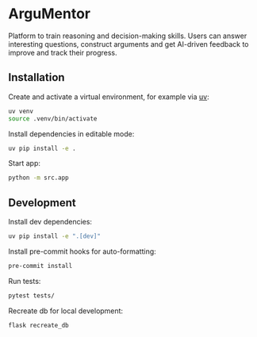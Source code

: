 # ArguMentor

<!-- <p align="center">
    <img width="400" height="400" src="demo.gif" alt="Demo">
</p> -->

Platform to train reasoning and decision-making skills. Users can answer interesting questions, construct arguments and get AI-driven feedback to improve and track their progress.

## Installation

Create and activate a virtual environment, for example via [uv](https://docs.astral.sh/uv/getting-started/installation/):

```sh
uv venv
source .venv/bin/activate
```

Install dependencies in editable mode:

```sh
uv pip install -e .
```

Start app:

```sh
python -m src.app
```

## Development

Install dev dependencies:

```sh
uv pip install -e ".[dev]"
```

Install pre-commit hooks for auto-formatting:

```sh
pre-commit install
```

Run tests:

```sh
pytest tests/
```

Recreate db for local development:

```sh
flask recreate_db
```
